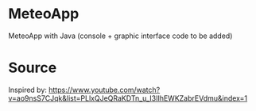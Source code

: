 # MeteoApp
MeteoApp with Java (console + graphic interface code to be added)
# Source
Inspired by: https://www.youtube.com/watch?v=ao9nsS7CJqk&list=PLlxQJeQRaKDTn_u_I3IIhEWKZabrEVdmu&index=1
